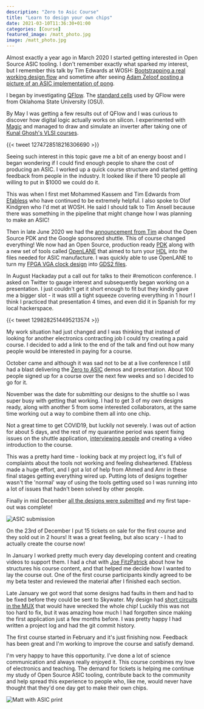 ```yaml
---
description: "Zero to Asic Course"
title: "Learn to design your own chips"
date: 2021-03-10T11:36:30+01:00
categories: [Course]
featured_image: /matt_photo.jpg
image: /matt_photo.jpg
---
```


Almost exactly a year ago in March 2020 I started getting interested in Open Source ASIC tooling. I don't remember exactly what sparked my interest, but I remember this talk by Tim Edwards at WOSH: [Bootstrapping a real working design flow](https://www.youtube.com/watch?v=ztcAbszOBs8) and sometime after seeing [Adam Zeloof posting a picture of an ASIC implementation of pong](https://twitter.com/azzeloof/status/1180877525372882944).

I began by investigating [QFlow](http://opencircuitdesign.com/qflow/). The [standard cells](https://www.zerotoasiccourse.com/terminology/standardcell) used by QFlow were from Oklahoma State University (OSU).

By May I was getting a few results out of QFlow and I was curious to discover how digital logic actually works on silicon. I experimented with [Magic](https://www.zerotoasiccourse.com/terminology/magic) and managed to draw and simulate an inverter after taking one of [Kunal Ghosh's VLSI courses](https://www.vlsisystemdesign.com/basic_courses/). 

{{< tweet 1274728518216306690 >}}

Seeing such interest in this topic gave me a bit of an energy boost and I began wondering if I could find enough people to share the cost of producing an ASIC. I worked up a quick course structure and started getting feedback from people in the industry. It looked like if there 10 people all willing to put in $1000 we could do it.

This was when I first met Mohammed Kassem and Tim Edwards from [Efabless](https://efabless.com/) who have continued to be extremely helpful. I also spoke to Olof Kindgren who I'd met at WOSH. He said I should talk to Tim Ansell because there was something in the pipeline that might change how I was planning to make an ASIC!

Then in late June 2020 we had the [announcement from Tim](https://www.youtube.com/watch?v=EczW2IWdnOM) about the Open Source PDK and the Google sponsored shuttle. 
This of course changed everything! We now had an Open Source, production ready [PDK](https://www.zerotoasiccourse.com/terminology/pdk) along with a new set of tools called [OpenLANE](https://www.zerotoasiccourse.com/terminology/openlane) that aimed to turn your [HDL](https://www.zerotoasiccourse.com/terminology/hdl) into the files needed for ASIC manufacture. 
I was quickly able to use OpenLANE to turn my [FPGA VGA clock design](https://www.zerotoasiccourse.com/post/vga_clock/) into [GDS2 files](https://www.zerotoasiccourse.com/terminology/gds2).

In August Hackaday put a call out for talks to their #remoticon conference. I asked on Twitter to gauge interest and subsequently began working on a presentation.
I just couldn't get it short enough to fit but they kindly gave me a bigger slot - it was still a tight squeeze covering everything in 1 hour! I think I practiced that presentation 4 times, and even did it in Spanish for my local hackerspace.

{{< tweet 1298282514495213574 >}}

My work situation had just changed and I was thinking that instead of looking for another electronics contracting job I could try creating a paid course. I decided to add a link to the end of the talk and find out how many people would be interested in paying for a course.

October came and although it was sad not to be at a live conference I still had a blast delivering the [Zero to ASIC](https://www.zerotoasiccourse.com/post/remoticon-talk) demos and presentation. About 100 people signed up for a course over the next few weeks and so I decided to go for it.

November was the date for submitting our designs to the shuttle so I was super busy with getting that working. I had to get 3 of my own designs ready, along with another 5 from some interested collaborators, at the same time working out a way to combine them all into one chip.

Not a great time to get COVID19, but luckily not severely. I was out of action for about 5 days, and the rest of my quarantine period was spent fixing issues on the shuttle application, [interviewing people](/tags/interviews) and creating a video introduction to the course. 

This was a pretty hard time - looking back at my project log, it's full of complaints about the tools not working and feeling disheartened. Efabless made a huge effort, and I got a lot of help from Ahmed and Amr in these final stages getting everything wired up. Putting lots of designs together wasn't the 'normal' way of using the tools getting used so I was running into a lot of issues that hadn't been solved by other people.

Finally in mid December [all the designs were submitted](https://www.zerotoasiccourse.com/post/asic_submitted) and my first tape-out was complete!

![ASIC submission](/caravel-numbered.png)

On the 23rd of December I put 15 tickets on sale for the first course and they sold out in 2 hours! It was a great feeling, but also scary - I had to actually create the course now!

In January I worked pretty much every day developing content and creating videos to support them. I had a chat with [Joe FitzPatrick](https://securinghardware.com/) about how he structures his course content, and that helped me decide how I wanted to lay the course out. One of the first course participants kindly agreed to be my beta tester and reviewed the material after I finished each section.

Late January we got word that some designs had faults in them and had to be fixed before they could be sent to Skywater. My design had [short circuits in the MUX](https://www.zerotoasiccourse.com/post/last_minute_drc/) that would have wrecked the whole chip! Luckily this was not too hard to fix, but it was amazing how much I had forgotten since making the first application just a few months before. I was pretty happy I had written a project log and had the git commit history.

The first course started in February and it's just finishing now. Feedback has been great and I'm working to improve the course and satisfy demand.

I'm very happy to have this opportunity. I've done a lot of science communication and always really enjoyed it. This course combines my love of electronics and teaching. 
The demand for tickets is helping me continue my study of Open Source ASIC tooling, contribute back to the community and help spread this experience to people who, like me, would never have thought that they'd one day get to make their own chips.

![Matt with ASIC print](/matt_photo.jpg)
